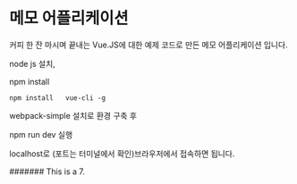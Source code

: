 # 메모 어플리케이션
커피 한 잔 마시며 끝내는 Vue.JS에 대한 예제 코드로 만든 메모 어플리케이션 입니다.

node js 설치,

npm install

`npm install  
vue-cli -g  `

webpack-simple 설치로 환경 구축 후 

npm run dev 실행 

localhost로 (포트는 터미널에서 확인)브라우저에서 접속하면 됩니다.


####### This is a 7.

